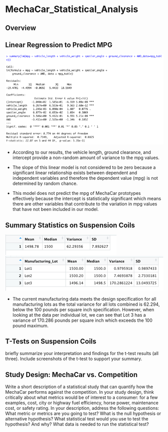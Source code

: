 # MechaCar_Statistical_Analysis

## Overview

## Linear Regression to Predict MPG
![](Resources/summary_lm.png) 
<br>

   - According to our results, the vehicle length, ground clearance, and intercept provide a non-random amount of variance to the mpg values. 

   - The slope of this linear model is not considered to be zero because a significant linear relationship exists between dependent and independent variables and therefore the dependent value (mpg) is not determined by random chance. 

   - This model does not predict the mpg of MechaCar prototypes effectively because the intercept is statistically significant which means there are other variables that contribute to the variation in mpg values that have not been included in our model. 

## Summary Statistics on Suspension Coils
![](Resources/total_summary.png)
<br> ![](Resources/lot_summary.png)
   - The current manufacturing data meets the design specification for all manufacturing lots as the total variance for all lots combined is 62.294, below the 100 pounds per square inch specification. However, when looking at the data per individual lot, we can see that Lot 3 has a variance of 170.286 pounds per square inch which exceeds the 100 pound maximum. 

## T-Tests on Suspension Coils
briefly summarize your interpretation and findings for the t-test results (all three). Include screenshots of the t-test to support your summary.

## Study Design: MechaCar vs. Competition
Write a short description of a statistical study that can quantify how the MechaCar performs against the competition. In your study design, think critically about what metrics would be of interest to a consumer: for a few examples, cost, city or highway fuel efficiency, horse power, maintenance cost, or safety rating.
In your description, address the following questions:
What metric or metrics are you going to test?
What is the null hypothesis or alternative hypothesis?
What statistical test would you use to test the hypothesis? And why?
What data is needed to run the statistical test?

